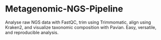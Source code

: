 # Metagenomic-NGS-Pipeline
Analyse raw NGS data with FastQC, trim using Trimmomatic, align using Kraken2, and visualize taxonomic  composition with Pavian. Easy, versatile, and reproducible analysis. 
